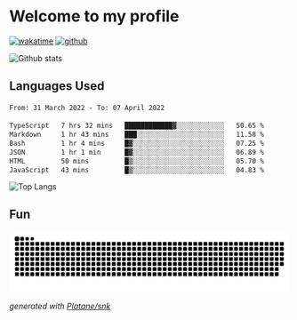 # Welcome to my profile

[![wakatime](https://wakatime.com/badge/user/82c377cd-a54c-404c-b7df-177b313ca539.svg)](https://wakatime.com/@82c377cd-a54c-404c-b7df-177b313ca539)
[![github](https://img.shields.io/github/followers/xinthose?logo=github&style=plastic)](https://github.com/alanhamlett?tab=followers)

![Github stats](https://github-readme-stats.vercel.app/api?username=xinthose&show_icons=true&theme=radical&count_private=true)

## Languages Used

<!--START_SECTION:waka-->

```text
From: 31 March 2022 - To: 07 April 2022

TypeScript   7 hrs 32 mins   ████████████▓░░░░░░░░░░░░   50.65 %
Markdown     1 hr 43 mins    ███░░░░░░░░░░░░░░░░░░░░░░   11.58 %
Bash         1 hr 4 mins     █▓░░░░░░░░░░░░░░░░░░░░░░░   07.25 %
JSON         1 hr 1 min      █▓░░░░░░░░░░░░░░░░░░░░░░░   06.89 %
HTML         50 mins         █▒░░░░░░░░░░░░░░░░░░░░░░░   05.70 %
JavaScript   43 mins         █▒░░░░░░░░░░░░░░░░░░░░░░░   04.83 %
```

<!--END_SECTION:waka-->

![Top Langs](https://github-readme-stats.vercel.app/api/top-langs/?username=xinthose)

## Fun
![github contribution grid snake animation](https://raw.githubusercontent.com/xinthose/xinthose/output/github-contribution-grid-snake.svg)

_generated with [Platane/snk](https://github.com/Platane/snk)_
